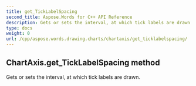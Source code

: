 ```yaml
---
title: get_TickLabelSpacing
second_title: Aspose.Words for C++ API Reference
description: Gets or sets the interval, at which tick labels are drawn. 
type: docs
weight: 0
url: /cpp/aspose.words.drawing.charts/chartaxis/get_ticklabelspacing/
---
```

## ChartAxis.get_TickLabelSpacing method


Gets or sets the interval, at which tick labels are drawn. 


